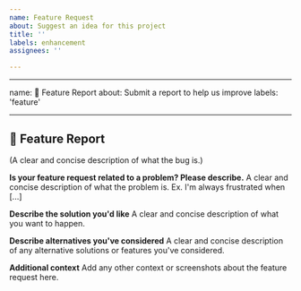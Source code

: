 ```yaml
---
name: Feature Request
about: Suggest an idea for this project
title: ''
labels: enhancement
assignees: ''

---
```


---
name: 🐛 Feature Report
about: Submit a report to help us improve
labels: 'feature'

---

## 🐛 Feature Report

(A clear and concise description of what the bug is.)

**Is your feature request related to a problem? Please describe.**
A clear and concise description of what the problem is. Ex. I'm always frustrated when [...]

**Describe the solution you'd like**
A clear and concise description of what you want to happen.

**Describe alternatives you've considered**
A clear and concise description of any alternative solutions or features you've considered.

**Additional context**
Add any other context or screenshots about the feature request here.
